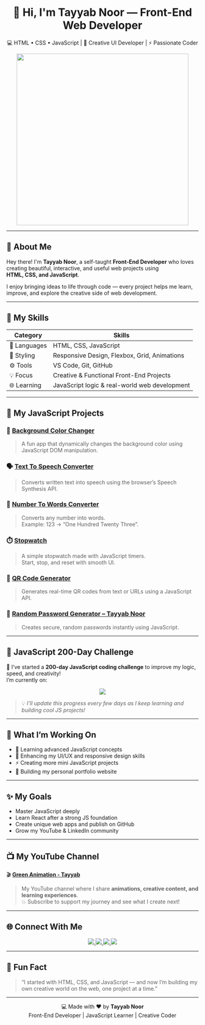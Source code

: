 <!-- README by ChatGPT (GPT-5) for Tayyab Noor -->

<h1 align="center">👋 Hi, I'm Tayyab Noor — Front-End Web Developer</h1>

<p align="center">
  💻 HTML • CSS • JavaScript | 🎨 Creative UI Developer | ⚡ Passionate Coder  
</p>

<p align="center">
  <img src="https://media.giphy.com/media/qgQUggAC3Pfv687qPC/giphy.gif" width="450"/>
</p>

---

## 🌟 About Me

Hey there! I'm **Tayyab Noor**, a self-taught **Front-End Developer** who loves creating beautiful, interactive, and useful web projects using  
**HTML, CSS, and JavaScript**.  

I enjoy bringing ideas to life through code — every project helps me learn, improve, and explore the creative side of web development.

---

## 🧠 My Skills

| Category | Skills |
|-----------|---------|
| 🧱 Languages | HTML, CSS, JavaScript |
| 🎨 Styling | Responsive Design, Flexbox, Grid, Animations |
| ⚙️ Tools | VS Code, Git, GitHub |
| 💡 Focus | Creative & Functional Front-End Projects |
| 🌐 Learning | JavaScript logic & real-world web development |

---

## 💼 My JavaScript Projects

### 🎨 [**Background Color Changer**](#)
> A fun app that dynamically changes the background color using JavaScript DOM manipulation.

### 🗣️ [**Text To Speech Converter**](#)
> Converts written text into speech using the browser’s Speech Synthesis API.

### 🔢 [**Number To Words Converter**](#)
> Converts any number into words.  
> Example: 123 → “One Hundred Twenty Three”.

### ⏱️ [**Stopwatch**](#)
> A simple stopwatch made with JavaScript timers.  
> Start, stop, and reset with smooth UI.

### 🧾 [**QR Code Generator**](#)
> Generates real-time QR codes from text or URLs using a JavaScript API.

### 🔐 [**Random Password Generator – Tayyab Noor**](#)
> Creates secure, random passwords instantly using JavaScript.

---

## 📅 JavaScript 200-Day Challenge

🚀 I’ve started a **200-day JavaScript coding challenge** to improve my logic, speed, and creativity!  
I’m currently on:

<p align="center">
  <img src="https://img.shields.io/badge/Day%205%20of%20200-Progress-yellow?style=for-the-badge"/>
</p>

> 💡 *I’ll update this progress every few days as I keep learning and building cool JS projects!*

---

## 🚀 What I’m Working On

- 🌱 Learning advanced JavaScript concepts  
- 🎨 Enhancing my UI/UX and responsive design skills  
- ⚡ Creating more mini JavaScript projects  
- 📘 Building my personal portfolio website  

---

## ✨ My Goals

- Master JavaScript deeply  
- Learn React after a strong JS foundation  
- Create unique web apps and publish on GitHub  
- Grow my YouTube & LinkedIn community  

---

## 📺 My YouTube Channel

🎬 **[Green Animation - Tayyab](https://www.youtube.com/@green_animation_tayyab)**  
> My YouTube channel where I share **animations, creative content, and learning experiences**.  
> 💥 Subscribe to support my journey and see what I create next!

---

## 🌐 Connect With Me

<p align="center">
  <a href="https://github.com/iamtayyab" target="_blank">
    <img src="https://img.shields.io/badge/GitHub-181717?style=for-the-badge&logo=github&logoColor=white"/>
  </a>
  <a href="mailto:tayyab@example.com" target="_blank">
    <img src="https://img.shields.io/badge/Email-FF6B6B?style=for-the-badge&logo=gmail&logoColor=white"/>
  </a>
  <a href="https://www.linkedin.com/in/tayyab-noor-noor-elahi-11a295364" target="_blank">
    <img src="https://img.shields.io/badge/LinkedIn-0A66C2?style=for-the-badge&logo=linkedin&logoColor=white"/>
  </a>
  <a href="https://www.youtube.com/@green_animation_tayyab" target="_blank">
    <img src="https://img.shields.io/badge/YouTube-FF0000?style=for-the-badge&logo=youtube&logoColor=white"/>
  </a>
</p>

---

## 💬 Fun Fact
> “I started with HTML, CSS, and JavaScript — and now I’m building my own creative world on the web, one project at a time.”

---

<p align="center">
  💻 Made with ❤️ by <b>Tayyab Noor</b>  
  <br>Front-End Developer | JavaScript Learner | Creative Coder
</p>
